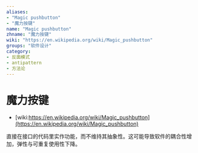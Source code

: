 ```yaml
---
aliases:
- "Magic pushbutton"
- "魔力按键"
name: "Magic pushbutton"
zhname: "魔力按键"
wiki: "https://en.wikipedia.org/wiki/Magic_pushbutton"
groups: "软件设计"
category:
- 反面模式
- antipattern
- 方法论
---
```


# 魔力按键

* [wiki:https://en.wikipedia.org/wiki/Magic_pushbutton](https://en.wikipedia.org/wiki/Magic_pushbutton)

直接在接口的代码里实作功能，而不维持其抽象性。这可能导致软件的耦合性增加，弹性与可重复使用性下降。